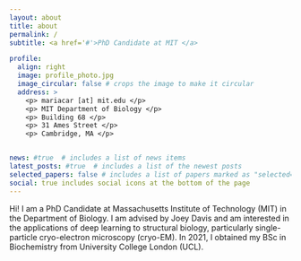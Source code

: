 ```yaml
---
layout: about
title: about
permalink: /
subtitle: <a href='#'>PhD Candidate at MIT </a>

profile:
  align: right
  image: profile_photo.jpg
  image_circular: false # crops the image to make it circular
  address: >
    <p> mariacar [at] mit.edu </p>
    <p> MIT Department of Biology </p>
    <p> Building 68 </p>
    <p> 31 Ames Street </p>
    <p> Cambridge, MA </p>


news: #true  # includes a list of news items
latest_posts: #true  # includes a list of the newest posts
selected_papers: false # includes a list of papers marked as "selected={true}"
social: true includes social icons at the bottom of the page
---
```


Hi! I am a PhD Candidate at Massachusetts Institute of Technology (MIT) in the Department of Biology. I am advised by Joey Davis and am interested in the applications of deep learning to structural biology, particularly single-particle cryo-electron microscopy (cryo-EM). In 2021, I obtained my BSc in Biochemistry from University College London (UCL).  
